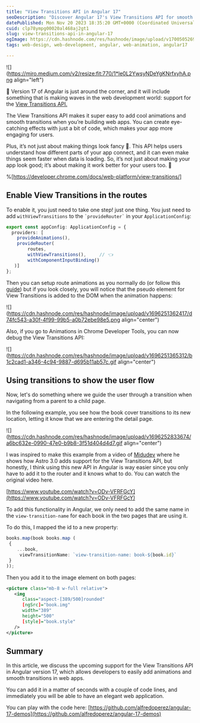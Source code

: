 ```yaml
---
title: "View Transitions API in Angular 17"
seoDescription: "Discover Angular 17's View Transitions API for smooth animations, better UX, and increased app performance. Upgrade web apps with ease"
datePublished: Mon Nov 20 2023 18:35:20 GMT+0000 (Coordinated Universal Time)
cuid: clp78ympg00020al468aj2gt1
slug: view-transitions-api-in-angular-17
ogImage: https://cdn.hashnode.com/res/hashnode/image/upload/v1700505269820/b0b0a29f-7ba2-4637-866b-4a3bdc77e2e7.png
tags: web-design, web-development, angular, web-animation, angular17

---
```


![](https://miro.medium.com/v2/resize:fit:770/1*le0L2YwsyNDeYgKNrfxyhA.png align="left")

🚀 Version 17 of Angular is just around the corner, and it will include something that is making waves in the web development world: support for the [View Transitions API.](https://developer.chrome.com/docs/web-platform/view-transitions/)

The View Transitions API makes it super easy to add cool animations and smooth transitions when you’re building web apps. You can create eye-catching effects with just a bit of code, which makes your app more engaging for users.

Plus, it’s not just about making things look fancy 🎩. This API helps users understand how different parts of your app connect, and it can even make things seem faster when data is loading. So, it’s not just about making your app look good; it’s about making it work better for your users too. 💪

%[https://developer.chrome.com/docs/web-platform/view-transitions/] 

## Enable View Transitions in the routes

To enable it, you just need to take one step! just one thing. You just need to add `withViewTransitions` to the `` `provideRouter` `` in your `ApplicationConfig`:

```typescript
export const appConfig: ApplicationConfig = {
  providers: [
    provideAnimations(),
    provideRouter(
        routes, 
        withViewTransitions(),     // 👈
        withComponentInputBinding()
   )]
};
```

Then you can setup route animations as you normally do (or follow this [guide](https://angular.io/guide/route-animations#enable-routing-transition-animation)) but if you look closely, you will notice that the pseudo element for View Transitions is added to the DOM when the animation happens:

![](https://cdn.hashnode.com/res/hashnode/image/upload/v1696251362417/d74fc543-a30f-4f99-99b5-a0b72ebe98e5.png align="center")

Also, if you go to Animations in Chrome Developer Tools, you can now debug the View Transitions API:

![](https://cdn.hashnode.com/res/hashnode/image/upload/v1696251365312/b1c2cad1-a346-4c94-9887-d695b11ab57c.gif align="center")

## **Using transitions to show the user flow**

Now, let's do something where we guide the user through a transition when navigating from a parent to a child page.

In the following example, you see how the book cover transitions to its new location, letting it know that we are entering the detail page.

![](https://cdn.hashnode.com/res/hashnode/image/upload/v1696252833674/a6bc632e-0990-47e0-b9b8-3f51d404d4d7.gif align="center")

I was inspired to make this example from a video of [Midudev](https://twitter.com/midudev?lang=en) where he shows how Astro 3.0 adds support for the View Transitions API, but honestly, I think using this new API in Angular is way easier since you only have to add it to the router and it knows what to do. You can watch the original video here.

[https://www.youtube.com/watch?v=ODv-VFRFGcY](https://www.youtube.com/watch?v=ODv-VFRFGcY)

To add this functionality in Angular, we only need to add the same name in the `view-transition-name` for each book in the two pages that are using it.

To do this, I mapped the id to a new property:

```typescript
books.map(book books.map (
 {
    ...book,
     viewTransitionName: `view-transition-name: book-${book.id}`
 }
));
```

Then you add it to the image element on both pages:

```xml
<picture class="mb-8 w-full relative">
   <img
      class="aspect-[389/500]rounded"
      [ngSrc]="book.img"
      width="389"
      height="500"
      [style]="book.style"
   />
</picture>
```

## Summary

In this article, we discuss the upcoming support for the View Transitions API in Angular version 17, which allows developers to easily add animations and smooth transitions in web apps.

You can add it in a matter of seconds with a couple of code lines, and immediately you will be able to have an elegant web application.

You can play with the code here: [https://github.com/alfredoperez/angular-17-demos](https://github.com/alfredoperez/angular-17-demos)